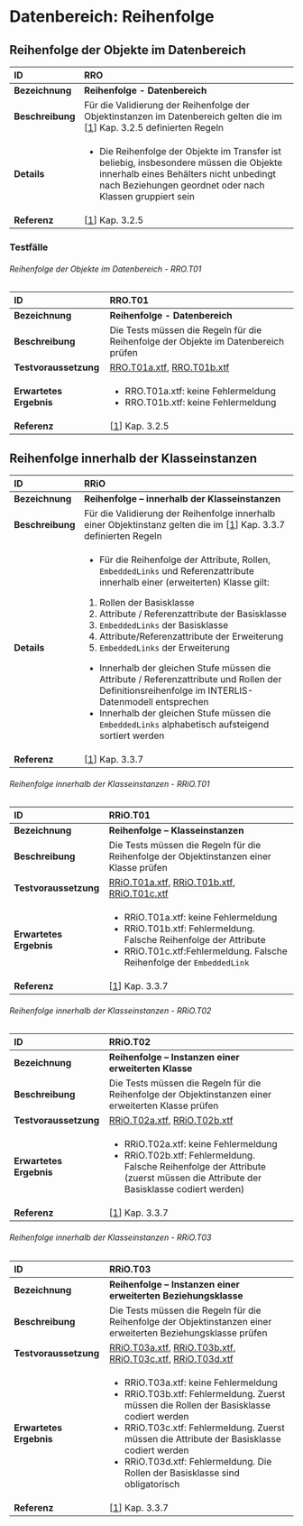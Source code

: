 # Datenbereich: Reihenfolge

## Reihenfolge der Objekte im Datenbereich
|ID|RRO
|:--|:--
|**Bezeichnung**|**Reihenfolge - Datenbereich**
|**Beschreibung**|Für die Validierung der Reihenfolge der Objektinstanzen im Datenbereich gelten die im [[1]] Kap. 3.2.5 definierten Regeln
|**Details**|<ul><li>Die Reihenfolge der Objekte im Transfer ist beliebig, insbesondere müssen die Objekte innerhalb eines Behälters nicht unbedingt nach Beziehungen geordnet oder nach Klassen gruppiert sein</li></ul>
|**Referenz**|[[1]] Kap. 3.2.5

### Testfälle
###### Reihenfolge der Objekte im Datenbereich - RRO.T01
|ID|RRO.T01
|:--|:--
|**Bezeichnung**|**Reihenfolge - Datenbereich**
|**Beschreibung**|Die Tests müssen die Regeln für die Reihenfolge der Objekte im Datenbereich prüfen
|**Testvoraussetzung**|[RRO.T01a.xtf](../data/RRO.T01a.xtf), [RRO.T01b.xtf](../data/RRO.T01b.xtf)
|**Erwartetes Ergebnis**|<ul><li>RRO.T01a.xtf: keine Fehlermeldung</li><li>RRO.T01b.xtf: keine Fehlermeldung</li></ul>
|**Referenz**|[[1]] Kap. 3.2.5

## Reihenfolge innerhalb der Klasseinstanzen
|ID|RRiO
|:--|:--
|**Bezeichnung**|**Reihenfolge – innerhalb der Klasseinstanzen**
|**Beschreibung**|Für die Validierung der Reihenfolge innerhalb einer Objektinstanz gelten die im [[1]] Kap. 3.3.7 definierten Regeln
|**Details**|<ul><li>Für die Reihenfolge der Attribute, Rollen, ```EmbeddedLinks``` und Referenzattribute innerhalb einer (erweiterten) Klasse gilt:</li></ul><ol><li>Rollen der Basisklasse</li><li>Attribute / Referenzattribute der Basisklasse</li><li>```EmbeddedLinks``` der Basisklasse</li><li>Attribute/Referenzattribute der Erweiterung</li><li>```EmbeddedLinks``` der Erweiterung</li></ol><ul><li>Innerhalb der gleichen Stufe müssen die Attribute / Referenzattribute und Rollen der Definitionsreihenfolge im INTERLIS-Datenmodell entsprechen</li><li>Innerhalb der gleichen Stufe müssen die ```EmbeddedLinks``` alphabetisch aufsteigend sortiert werden</li></ul>
|**Referenz**|[[1]] Kap. 3.3.7

###### Reihenfolge innerhalb der Klasseinstanzen - RRiO.T01
|ID|RRiO.T01
|:--|:--
|**Bezeichnung**|**Reihenfolge – Klasseinstanzen**
|**Beschreibung**|Die Tests müssen die Regeln für die Reihenfolge der Objektinstanzen einer Klasse prüfen
|**Testvoraussetzung**|[RRiO.T01a.xtf](../data/RRiO.T01a.xtf), [RRiO.T01b.xtf](../data/RRiO.T01b.xtf), [RRiO.T01c.xtf](../data/RRiO.T01c.xtf)
|**Erwartetes Ergebnis**|<ul><li>RRiO.T01a.xtf: keine Fehlermeldung</li><li>RRiO.T01b.xtf: Fehlermeldung. Falsche Reihenfolge der Attribute</li><li>RRiO.T01c.xtf:Fehlermeldung. Falsche Reihenfolge der ```EmbeddedLink```</li></ul>
|**Referenz**|[[1]] Kap. 3.3.7

###### Reihenfolge innerhalb der Klasseinstanzen - RRiO.T02
|ID|RRiO.T02
|:--|:--
|**Bezeichnung**|**Reihenfolge – Instanzen einer erweiterten Klasse**
|**Beschreibung**|Die Tests müssen die Regeln für die Reihenfolge der Objektinstanzen einer erweiterten Klasse prüfen
|**Testvoraussetzung**|[RRiO.T02a.xtf](../data/RRiO.T02a.xtf), [RRiO.T02b.xtf](../data/RRiO.T02b.xtf)
|**Erwartetes Ergebnis**|<ul><li>RRiO.T02a.xtf: keine Fehlermeldung</li><li>RRiO.T02b.xtf: Fehlermeldung. Falsche Reihenfolge der Attribute (zuerst müssen die Attribute der Basisklasse codiert werden)</li></ul>
|**Referenz**|[[1]] Kap. 3.3.7

###### Reihenfolge innerhalb der Klasseinstanzen - RRiO.T03
|ID|RRiO.T03
|:--|:--
|**Bezeichnung**|**Reihenfolge – Instanzen einer erweiterten Beziehungsklasse**
|**Beschreibung**|Die Tests müssen die Regeln für die Reihenfolge der Objektinstanzen einer erweiterten Beziehungsklasse prüfen
|**Testvoraussetzung**|[RRiO.T03a.xtf](../data/RRiO.T03a.xtf), [RRiO.T03b.xtf](../data/RRiO.T023.xtf), [RRiO.T03c.xtf](../data/RRiO.T03c.xtf), [RRiO.T03d.xtf](../data/RRiO.T03d.xtf)
|**Erwartetes Ergebnis**|<ul><li>RRiO.T03a.xtf: keine Fehlermeldung</li><li>RRiO.T03b.xtf: Fehlermeldung. Zuerst müssen die Rollen der Basisklasse codiert werden</li><li>RRiO.T03c.xtf: Fehlermeldung. Zuerst müssen die Attribute der Basisklasse codiert werden</li><li>RRiO.T03d.xtf: Fehlermeldung. Die Rollen der Basisklasse sind obligatorisch</li></ul>
|**Referenz**|[[1]] Kap. 3.3.7

[1]: bib.md#1-kogis-interlis-2--referenzhandbuch-13042006
